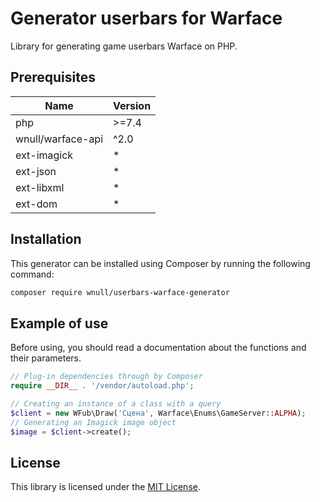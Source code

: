 # Generator userbars for Warface 

Library for generating game userbars Warface on PHP.

## Prerequisites

| Name               | Version |
|  ---               |   ---   |
| php                | \>=7.4  |
| wnull/warface-api  | ^2.0    |
| ext-imagick        | *       |
| ext-json           | *       |
| ext-libxml         | *       |
| ext-dom            | *       |

## Installation

This generator can be installed using Composer by running the following command:

```sh
composer require wnull/userbars-warface-generator
```

## Example of use

Before using, you should read a documentation about the functions and their parameters. 

```php
// Plug-in dependencies through by Composer
require __DIR__ . '/vendor/autoload.php';

// Creating an instance of a class with a query
$client = new WFub\Draw('Сцена', Warface\Enums\GameServer::ALPHA);
// Generating an Imagick image object
$image = $client->create();
```

## License

This library is licensed under the [MIT License](https://github.com/wnull/warface-api/blob/master/LICENSE).